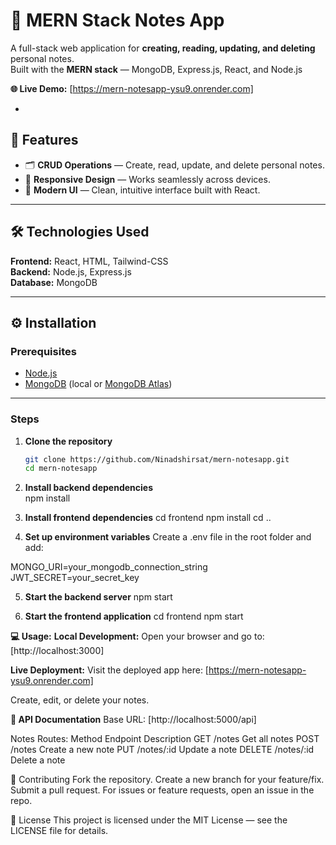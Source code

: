 # 📝 MERN Stack Notes App

A full-stack web application for **creating, reading, updating, and deleting** personal notes.  
Built with the **MERN stack** — MongoDB, Express.js, React, and Node.js

**🌐 Live Demo:** [https://mern-notesapp-ysu9.onrender.com]

-

## 🚀 Features

- 🗂 **CRUD Operations** — Create, read, update, and delete personal notes.
- 📱 **Responsive Design** — Works seamlessly across devices.
- 🎨 **Modern UI** — Clean, intuitive interface built with React.

---

## 🛠 Technologies Used

**Frontend:** React, HTML, Tailwind-CSS  
**Backend:** Node.js, Express.js  
**Database:** MongoDB

---

## ⚙️ Installation

### **Prerequisites**

- [Node.js](https://nodejs.org/)
- [MongoDB](https://www.mongodb.com/) (local or [MongoDB Atlas](https://www.mongodb.com/cloud/atlas))

---

### **Steps**

1. **Clone the repository**

   ```bash
   git clone https://github.com/Ninadshirsat/mern-notesapp.git
   cd mern-notesapp
   ```

2. **Install backend dependencies**  
   npm install

3. **Install frontend dependencies**
   cd frontend
   npm install
   cd ..

4. **Set up environment variables**
   Create a .env file in the root folder and add:

MONGO_URI=your_mongodb_connection_string
JWT_SECRET=your_secret_key

5. **Start the backend server**
   npm start

6. **Start the frontend application**
   cd frontend
   npm start

**💻 Usage:**
**Local Development:**
Open your browser and go to:
[http://localhost:3000]

**Live Deployment:**
Visit the deployed app here:
[https://mern-notesapp-ysu9.onrender.com]

Create, edit, or delete your notes.

**📡 API Documentation**
Base URL: [http://localhost:5000/api]

Notes Routes:
Method Endpoint Description
GET /notes Get all notes
POST /notes Create a new note
PUT /notes/:id Update a note
DELETE /notes/:id Delete a note

🤝 Contributing
Fork the repository.
Create a new branch for your feature/fix.
Submit a pull request.
For issues or feature requests, open an issue in the repo.

📜 License
This project is licensed under the MIT License — see the LICENSE file for details.
